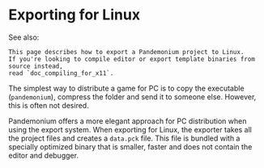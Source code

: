 

Exporting for Linux
===================

See also:


    This page describes how to export a Pandemonium project to Linux.
    If you're looking to compile editor or export template binaries from source instead,
    read `doc_compiling_for_x11`.

The simplest way to distribute a game for PC is to copy the executable
(`pandemonium`), compress the folder and send it to someone else. However, this is
often not desired.

Pandemonium offers a more elegant approach for PC distribution when using the export
system. When exporting for Linux, the exporter takes all the project files and
creates a `data.pck` file. This file is bundled with a specially optimized
binary that is smaller, faster and does not contain the editor and debugger.
